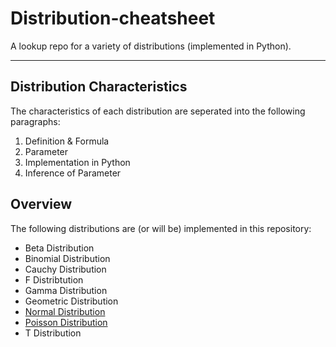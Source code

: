 # Distribution-cheatsheet
A lookup repo for a variety of distributions (implemented in Python).
***

## Distribution Characteristics
The characteristics of each distribution are seperated into the following paragraphs:
1. Definition & Formula
2. Parameter
3. Implementation in Python
4. Inference of Parameter

## Overview
The following distributions are (or will be) implemented in this repository:
- Beta Distribution
- Binomial Distribution
- Cauchy Distribution
- F Distribtution
- Gamma Distribution
- Geometric Distribution
- [Normal Distribution](https://github.com/jgoerner/distribution-cheatsheet/blob/master/Normal%20Distribution.ipynb)
- [Poisson Distribution](https://github.com/jgoerner/distribution-cheatsheet/blob/master/Poisson%20Distribution.ipynb)
- T Distribution
